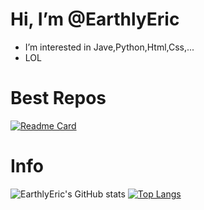 # Hi, I’m @EarthlyEric
-  I’m interested in Jave,Python,Html,Css,...
-  LOL
# Best Repos
[![Readme Card](https://github-readme-stats.vercel.app/api/pin/?username=EarthlyEric&repo=SIMPLE-CHAT&theme=tokyonight)](https://github.com/EarthlyEric/SIMPLE-CHAT)

# Info
![EarthlyEric's GitHub stats](https://github-readme-stats.vercel.app/api?username=EarthlyEric&show_icons=true&theme=blueberry)
[![Top Langs](https://github-readme-stats.vercel.app/api/top-langs/?username=aEarthlyEric&langs_count=8&layout=compact)](https://github.com/anuraghazra/github-readme-stats)
